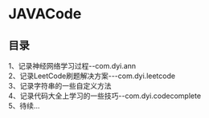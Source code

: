 # JAVACode
目录
--------------------------------
1、记录神经网络学习过程--com.dyi.ann<br/>
2、记录LeetCode刷题解决方案---com.dyi.leetcode<br/>
3、记录字符串的一些自定义方法<br/>
4、记录代码大全上学习的一些技巧--com.dyi.codecomplete<br/>
5、待续...<br/>
